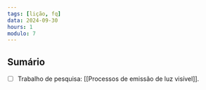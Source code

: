 ```yaml
---
tags: [lição, fq]
data: 2024-09-30
hours: 1
modulo: 7
---
```


## Sumário
- [ ] Trabalho de pesquisa: [[Processos de emissão de luz visível]].
